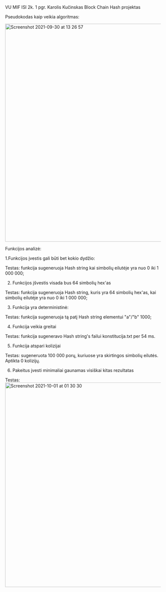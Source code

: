 VU MIF ISI 2k. 1 pgr. Karolis Kučinskas Block Chain Hash projektas

Pseudokodas kaip veikia algoritmas:


<img width="702" alt="Screenshot 2021-09-30 at 13 26 57" src="https://user-images.githubusercontent.com/75229680/135438747-3ef05979-f688-4fa7-b512-dbf09846c457.png">

Funkcijos analizė:

1.Funkcijos įvestis gali būti bet kokio dydžio:

Testas: funkcija sugeneruoja Hash string kai simbolių eilutėje yra nuo 0 iki 1 000 000;

2. Funkcijos įšvestis visada bus 64 simbolių hex'as

Testas: funkcija sugeneruoja Hash string, kuris yra 64 simbolių hex'as, kai simbolių eilutėje yra nuo 0 iki 1 000 000;

3. Funkcija yra deterministinė:

Testas: funkcija sugeneruoja tą patį Hash string elementui "a"/"b" 1000;

4. Funkcija veikia greitai

Testas: funkcija sugeneravo Hash string's failui konstitucija.txt per 54 ms.

5. Funkcija atspari kolizijai

Testas: sugeneruota 100 000 porų, kuriuose yra skirtingos simbolių eilutės. Aptikta 0 kolizijų.

6. Pakeitus įvesti minimaliai gaunamas visiškai kitas rezultatas

Testas: <img width="659" alt="Screenshot 2021-10-01 at 01 30 30" src="https://user-images.githubusercontent.com/75229680/135538572-cefc2cd7-e86f-496a-ae4e-892fa9a56640.png">
